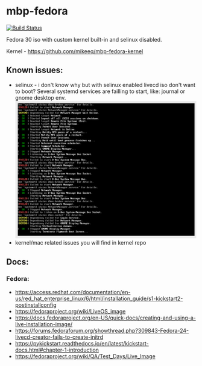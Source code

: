# mbp-fedora
[![Build Status](https://travis-ci.org/mikeeq/mbp-fedora.svg?branch=master)](https://travis-ci.org/mikeeq/mbp-fedora)

Fedora 30 iso with custom kernel built-in and selinux disabled.

Kernel - <https://github.com/mikeeq/mbp-fedora-kernel>

## Known issues:

- selinux - i don't know why but with selinux enabled livecd iso don't want to boot? Several systemd services are failling to start, like: journal or gnome desktop env. ![selinux issue](screenshots/selinux.png)
- kernel/mac related issues you will find in kernel repo

## Docs:

### Fedora:

- <https://access.redhat.com/documentation/en-us/red_hat_enterprise_linux/6/html/installation_guide/s1-kickstart2-postinstallconfig>
- <https://fedoraproject.org/wiki/LiveOS_image>
- <https://docs.fedoraproject.org/en-US/quick-docs/creating-and-using-a-live-installation-image/>
- <https://forums.fedoraforum.org/showthread.php?309843-Fedora-24-livecd-creator-fails-to-create-initrd>
- <https://pykickstart.readthedocs.io/en/latest/kickstart-docs.html#chapter-1-introduction>
- <https://fedoraproject.org/wiki/QA/Test_Days/Live_Image>
